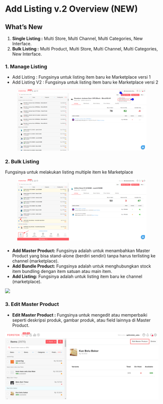 # Add Listing v.2 Overview (NEW)

## **What’s New**

1. **Single Listing :** Multi Store, Multi Channel, Multi Categories, New Interface.
2. **Bulk Listing :** Multi Product, Multi Store, Multi Channel, Multi Categories, New Interface.

### 1.  Manage Listing

* Add Listing : Fungsinya untuk listing item baru ke Marketplace versi 1
* Add Listing V2 : Fungsinya untuk listing item baru ke Marketplace versi 2

<figure><img src="../../.gitbook/assets/Add Listing v2 - Step 1 - Image.png" alt=""><figcaption></figcaption></figure>

### 2. Bulk Listing

Fungsinya untuk melakukan listing multiple item ke Marketplace

<figure><img src="../../.gitbook/assets/Bulk Listing - Step 1 - Image.png" alt=""><figcaption></figcaption></figure>

###

* **Add Master Product:** Fungsinya adalah untuk menambahkan Master Product yang bisa stand-alone (berdiri sendiri)  tanpa harus terlisting ke channel (marketplace).
* **Add Bundle Product:** Fungsinya adalah untuk menghubungkan stock item bundling dengan item satuan atau main item.
* **Add Listing:** Fungsinya adalah untuk listing item baru ke channel (marketplace).

![](../../.gitbook/assets/Screenshot\_30.png)

### 3. Edit Master Product

* **Edit Master Product :** Fungsinya untuk mengedit atau memperbaiki seperti deskripsi produk, gambar produk, atau field lainnya di Master Product.

![](<../../.gitbook/assets/Ne Edit.png>)
